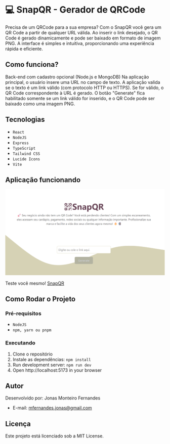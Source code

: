 # 💻 SnapQR - Gerador de QRCode

Precisa de um QRCode para a sua empresa? Com o SnapQR você gera um QR Code a partir de qualquer URL válida. Ao inserir o link desejado, o QR Code é gerado dinamicamente e pode ser baixado em formato de imagem PNG. A interface é simples e intuitiva, proporcionando uma experiência rápida e eficiente.

## Como funciona?

Back-end com cadastro opcional (Node.js e MongoDB) Na aplicação principal, o usuário insere uma URL no campo de texto. A aplicação valida se o texto é um link válido (com protocolo HTTP ou HTTPS). Se for válido, o QR Code correspondente à URL é gerado. O botão "Generate" fica habilitado somente se um link válido for inserido, e o QR Code pode ser baixado como uma imagem PNG.

## Tecnologias 
- `React`
- `NodeJS`
- `Express`
- `TypeScript`
- `Tailwind CSS`
- `Lucide Icons`
- `Vite`

## Aplicação funcionando

<img src="./src/assets/print_hero_2.png">

Teste você mesmo! <a href="https://snapqr-wheat.vercel.app">SnapQR</a>

## Como Rodar o Projeto

### Pré-requisitos
- `NodeJS`
- `npm, yarn ou pnpm` 

### Executando
1. Clone o repositório
2. Instale as dependências: `npm install`
3. Run development server: `npm run dev`
4. Open http://localhost:5173 in your browser

## Autor 
Desenvolvido por: Jonas Monteiro Fernandes
- E-mail: mfernandes.jonas@gmail.com

## Licença
Este projeto está licenciado sob a MIT License.
